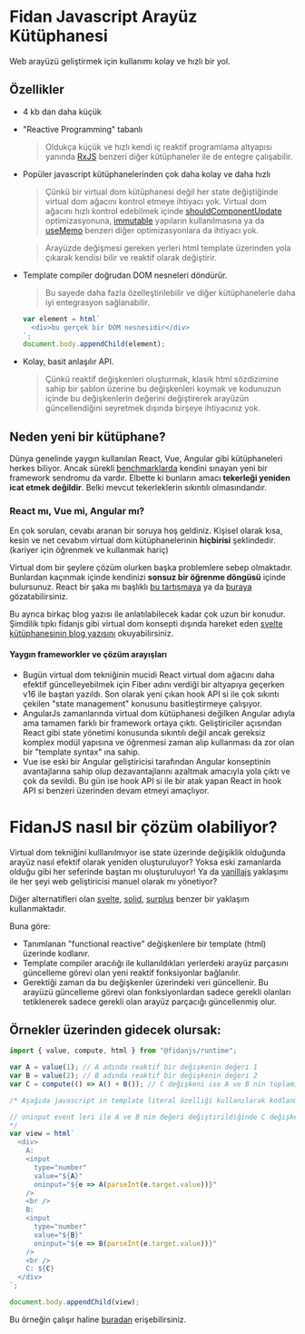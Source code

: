 # Fidan Javascript Arayüz Kütüphanesi

Web arayüzü geliştirmek için kullanımı kolay ve hızlı bir yol.

## Özellikler

- 4 kb dan daha küçük
- "Reactive Programming" tabanlı
  > Oldukça küçük ve hızlı kendi iç reaktif programlama altyapısı yanında [RxJS](https://www.learnrxjs.io/) benzeri diğer kütüphaneler ile de entegre çalışabilir.
- Popüler javascript kütüphanelerinden çok daha kolay ve daha hızlı

  > Çünkü bir virtual dom kütüphanesi değil her state değiştiğinde virtual dom ağacını kontrol etmeye ihtiyacı yok. Virtual dom ağacını hızlı kontrol edebilmek içinde [shouldComponentUpdate](https://reactjs.org/docs/react-component.html#shouldcomponentupdate) optimizasyonuna, [immutable](https://immutable-js.github.io/immutable-js/) yapıların kullanılmasına ya da [useMemo](https://reactjs.org/docs/hooks-reference.html#usememo) benzeri diğer optimizasyonlara da ihtiyacı yok.

  > Arayüzde değişmesi gereken yerleri html template üzerinden yola çıkarak kendisi bilir ve reaktif olarak değiştirir.

- Template compiler doğrudan DOM nesneleri döndürür.

  > Bu sayede daha fazla özelleştirilebilir ve diğer kütüphanelerle daha iyi entegrasyon sağlanabilir.

  ```js
  var element = html`
    <div>bu gerçek bir DOM nesnesidir</div>
  `;
  document.body.appendChild(element);
  ```

- Kolay, basit anlaşılır API.
  > Çünkü reaktif değişkenleri oluşturmak, klasik html sözdizimine sahip bir şablon üzerine bu değişkenleri koymak ve kodunuzun içinde bu değişkenlerin değerini değiştirerek arayüzün güncellendiğini seyretmek dışında birşeye ihtiyacınız yok.

## Neden yeni bir kütüphane?

Dünya genelinde yaygın kullanılan React, Vue, Angular gibi kütüphaneleri herkes biliyor. Ancak sürekli [benchmarklarda](https://krausest.github.io/js-framework-benchmark/current.html) kendini sınayan yeni bir framework sendromu da vardır. Elbette ki bunların amacı **tekerleği yeniden icat etmek değildir**. Belki mevcut tekerleklerin sıkıntılı olmasındandır.

### React mı, Vue mi, Angular mı?

En çok sorulan, cevabı aranan bir soruya hoş geldiniz. Kişisel olarak kısa, kesin ve net cevabım virtual dom kütüphanelerinin **hiçbirisi** şeklindedir. (kariyer için öğrenmek ve kullanmak hariç)

Virtual dom bir şeylere çözüm olurken başka problemlere sebep olmaktadır. Bunlardan kaçınmak içinde kendinizi **sonsuz bir öğrenme döngüsü** içinde bulursunuz. React bir şaka mı başlıklı [bu tartışmaya](https://news.ycombinator.com/item?id=15052555) ya da [buraya](https://games.greggman.com/game/react-and-redux-are-a-joke-right) gözatabilirsiniz.

Bu ayrıca birkaç blog yazısı ile anlatılabilecek kadar çok uzun bir konudur.
Şimdilik tıpkı fidanjs gibi virtual dom konsepti dışında hareket eden [svelte kütüphanesinin blog yazısını](https://svelte.dev/blog/virtual-dom-is-pure-overhead) okuyabilirsiniz.

#### Yaygın frameworkler ve çözüm arayışları

- Bugün virtual dom tekniğinin mucidi React virtual dom ağacını daha efektif güncelleyebilmek için Fiber adını verdiği bir altyapıya geçerken v16 ile baştan yazıldı. Son olarak yeni çıkan hook API si ile çok sıkıntı çekilen "state management" konusunu basitleştirmeye çalışıyor.
- AngularJs zamanlarında virtual dom kütüphanesi değilken Angular adıyla ama tamamen farklı bir framework ortaya çıktı. Geliştiriciler açısından React gibi state yönetimi konusunda sıkıntılı değil ancak gereksiz komplex modül yapısına ve öğrenmesi zaman alıp kullanması da zor olan bir "template syntax" ına sahip.
- Vue ise eski bir Angular geliştiricisi tarafından Angular konseptinin avantajlarına sahip olup dezavantajlarını azaltmak amacıyla yola çıktı ve çok da sevildi. Bu gün ise hook API si ile bir atak yapan React in hook API si benzeri üzerinden devam etmeyi amaçlıyor.

# FidanJS nasıl bir çözüm olabiliyor?

Virtual dom tekniğini kulllanılmıyor ise state üzerinde değişiklik olduğunda arayüz nasıl efektif olarak yeniden oluşturuluyor? Yoksa eski zamanlarda olduğu gibi her seferinde baştan mı oluşturuluyor! Ya da [vanillajs](http://vanilla-js.com/) yaklaşımı ile her şeyi web geliştiricisi manuel olarak mı yönetiyor?

Diğer alternatifleri olan [svelte](https://svelte.dev/), [solid](https://github.com/ryansolid/solid), [surplus](https://github.com/adamhaile/surplus) benzer bir yaklaşım kullanmaktadır.

Buna göre:

- Tanımlanan "functional reactive" değişkenlere bir template (html) üzerinde kodlanır.
- Template compiler aracılığı ile kullanıldıkları yerlerdeki arayüz parçasını güncelleme görevi olan yeni reaktif fonksiyonlar bağlanılır.
- Gerektiği zaman da bu değişkenler üzerindeki veri güncellenir. Bu arayüzü güncelleme görevi olan fonksiyonlardan sadece gerekli olanları tetiklenerek sadece gerekli olan arayüz parçacığı güncellenmiş olur.

## Örnekler üzerinden gidecek olursak:

```js
import { value, compute, html } from "@fidanjs/runtime";

var A = value(1); // A adında reaktif bir değişkenin değeri 1
var B = value(2); // B adında reaktif bir değişkenin değeri 2
var C = compute(() => A() + B()); // C değişkeni ise A ve B nin toplamını döndürür

/* Aşağıda javascript in template literal özelliği kullanılarak kodlanmış bir html template vardır. 

// oninput event leri ile A ve B nin değeri değiştirildiğinde C değişkeninin blunduğu text bölgesi fidanjs runtime i tarafından otomatik olarak arayüz üzerinde değiştirilmektedir.
*/
var view = html`
  <div>
    A:
    <input
      type="number"
      value="${A}"
      oninput="${e => A(parseInt(e.target.value))}"
    />
    <br />
    B:
    <input
      type="number"
      value="${B}"
      oninput="${e => B(parseInt(e.target.value))}"
    />
    <br />
    C: ${C}
  </div>
`;

document.body.appendChild(view);
```

Bu örneğin çalışır haline [buradan](https://codesandbox.io/s/github/ismail-codar/fidan-html-examples/tree/master/?fontsize=14&initialpath=%2Fexamples%2Fbasic%2Fsum%2Findex.html&module=%2Fexamples%2Fbasic%2Fsum%2Fapp.ts) erişebilirsiniz.
